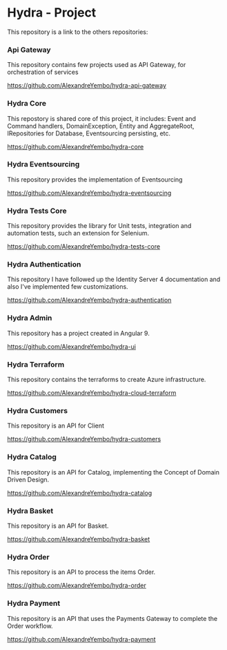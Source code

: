 # Hydra - Project
This repository is a link to the others repositories:

### Api Gateway

This repository contains few projects used as API Gateway, for orchestration of services

https://github.com/AlexandreYembo/hydra-api-gateway

### Hydra Core

This repostory is shared core of this project, it includes: Event and Command handlers, DomainException, Entity and AggregateRoot, IRepositories for Database, Eventsourcing persisting, etc.

https://github.com/AlexandreYembo/hydra-core

### Hydra Eventsourcing

This repository provides the implementation of Eventsourcing

https://github.com/AlexandreYembo/hydra-eventsourcing

### Hydra Tests Core

This repository provides the library for Unit tests, integration and automation tests, such an extension for Selenium.

https://github.com/AlexandreYembo/hydra-tests-core



### Hydra Authentication

This repository I have followed up the Identity Server 4 documentation and also I've implemented few customizations.

https://github.com/AlexandreYembo/hydra-authentication

### Hydra Admin

This repository has a project created in Angular 9.

https://github.com/AlexandreYembo/hydra-ui

### Hydra Terraform

This repository contains the terraforms to create Azure infrastructure.

https://github.com/AlexandreYembo/hydra-cloud-terraform

### Hydra Customers

This repository is an API for Client

https://github.com/AlexandreYembo/hydra-customers

### Hydra Catalog

This repository is an API for Catalog, implementing the Concept of Domain Driven Design.

https://github.com/AlexandreYembo/hydra-catalog

### Hydra Basket

This repository is an API for Basket.

https://github.com/AlexandreYembo/hydra-basket

### Hydra Order

This repository is an API to process the items Order.

https://github.com/AlexandreYembo/hydra-order

### Hydra Payment

This repository is an API that uses the Payments Gateway to complete the Order workflow.

https://github.com/AlexandreYembo/hydra-payment
